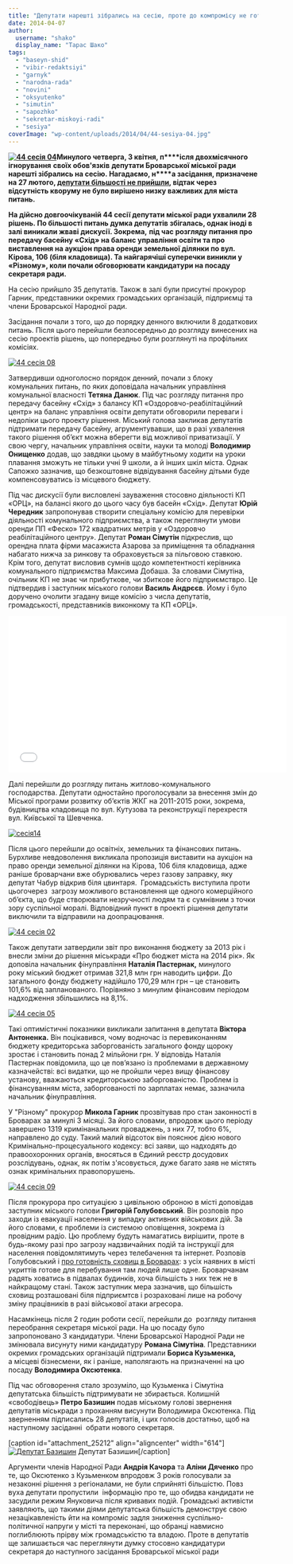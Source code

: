 ```yaml
---
title: "Депутати нарешті зібрались на сесію, проте до компромісу не готові"
date: 2014-04-07
author: 
  username: "shako"
  display_name: "Тарас Шако"
tags: 
  - "baseyn-shid"
  - "vibir-redaktsiyi"
  - "garnyk"
  - "narodna-rada"
  - "novini"
  - "oksyutenko"
  - "simutin"
  - "sapozhko"
  - "sekretar-miskoyi-radi"
  - "sesiya"
coverImage: "wp-content/uploads/2014/04/44-sesiya-04.jpg"
---
```


**[![44 сесія 04](https://mpz.brovary.org/wp-content/uploads/2014/04/44-sesiya-04.jpg)](https://mpz.brovary.org/wp-content/uploads/2014/04/44-sesiya-04.jpg)Минулого четверга, 3 квітня, п****ісля двохмісячного ігнорування** **своїх обов'язків** **депутати Броварської міської ради** **нарешті зібрались на сесію. Нагадаємо, н****а засідання, призначене на 27 лютого, [депутати більшості не прийшли](https://mpz.brovary.org/sapozhko-dosi-ne-napisav-zayavi-pro-vidstavku-narodna-rada-viznachilas-iz-svoyim-kandidatom-na-posadu-sekretarya-miskradi/), відтак через відсутність кворуму не було вирішено низку важливих для міста питань.**

**На дійсно довгоочікуваній 44 сесії депутати міської ради ухвалили 28 рішень. По більшості питань думка депутатів збігалась, однак іноді в залі виникали жваві дискусії. Зокрема,** **під час розгляду питання про передачу басейну «Схід» на баланс управління освіти та про виставлення на аукціон права оренди земельної ділянки по вул. Кірова, 106 (біля кладовища). Та найгарячіші суперечки виникли у «Різному», коли почали обговорювати кандидатури на посаду секретаря ради.**

На сесію прийшло 35 депутатів. Також в залі були присутні прокурор Гарник, представники окремих громадських організацій, підприємці та члени Броварської Народної ради.

Засідання почали з того, що до порядку денного включили 8 додаткових питань. Після цього перейшли безпосередньо до розгляду винесених на сесію проектів рішень, що попередньо були розглянуті на профільних комісіях.

[![44 сесія 08](https://mpz.brovary.org/wp-content/uploads/2014/04/44-sesiya-08.jpg)](https://mpz.brovary.org/wp-content/uploads/2014/04/44-sesiya-08.jpg)

Затвердивши одноголосно порядок денний, почали з блоку комунальних питань, по яких доповідала начальник управління комунальної власності **Тетяна Данюк**. Під час розгляду питання про передачу басейну «Схід» з балансу КП «Оздоровчо-реабілітаційний центр» на баланс управління освіти депутати обговорили переваги і недоліки цього проекту рішення. Міський голова закликав депутатів підтримати передачу басейну, агрументувавши, що в разі ухвалення такого рішення об’єкт можна вберегти від можливої приватизації. У свою чергу, начальник управління освіти, науки та молоді **Володимир Онищенко** додав, що завдяки цьому в майбутньому ходити на уроки плавання зможуть не тільки учні 9 школи, а й інших шкіл міста. Однак Сапожко зазначив, що безкоштовне відвідування басейну дітьми буде компенсовуватись із місцевого бюджету.

Під час дискусії були висловлені зауваження стосовно діяльності КП «ОРЦ», на балансі якого до цього часу був басейн «Схід». Депутат **Юрій Чередник** запропонував створити спеціальну комісію для перевірки діяльності комунального підприємства, а також переглянути умови оренди ПП «Феско» 172 квадратних метрів у «Оздоровчо реабілітаційного центру». Депутат **Роман Сімутін** підкреслив, що орендна плата фірми масажиста Азарова за приміщення та обладнання набагато нижча за ринкову та обраховується за пільговою ставкою. Крім того, депутат висловив сумнів щодо компетентності керівника комунального підприємства Максима Добаша. За словами Сімутіна, очільник КП не знає чи прибуткове, чи збиткове його підприємствро. Це підтвердив і заступник міського голови **Василь Андрєєв**. Йому і було доручено очолити згадану вище комісію з числа депутатів, громадськості, представників виконкому та КП «ОРЦ».

<iframe src="//www.youtube.com/embed/Px3qETmrqn8" height="315" width="560" allowfullscreen frameborder="0"></iframe>

Далі перейшли до розгляду питань житлово-комунального господарства. Депутати одностайно проголосували за внесення змін до Міської програми розвитку об’єктів ЖКГ на 2011-2015 роки, зокрема, будівництва кладовища по вул. Кутузова та реконструкції перехрестя вул. Київської та Шевченка.

[![сесія14](https://mpz.brovary.org/wp-content/uploads/2014/04/sesiya14.jpg)](https://mpz.brovary.org/wp-content/uploads/2014/04/sesiya14.jpg)

Після цього перейшли до освітніх, земельних та фінансових питань. Бурхливе невдоволення викликала пропозиція виставити на аукціон на право оренди земельної ділянки на Кірова, 106 біля кладовища, адже раніше броварчани вже обурювались через газову заправку, яку депутат Чабур відкрив біля цвинтаря.  Громадськість виступила проти цьогочерез  загрозу можливого встановлення ще одного комерційного об’єкта, що буде створювати незручності людям та є сумнівним з точки зору суспільної моралі. Відповідний пункт в проекті рішення депутати виключили та відправили на доопрацювання.

[![44 сесія 02](https://mpz.brovary.org/wp-content/uploads/2014/04/44-sesiya-02.jpg)](https://mpz.brovary.org/wp-content/uploads/2014/04/44-sesiya-02.jpg)

Також депутати затвердили звіт про виконання бюджету за 2013 рік і внесли зміни до рішення міськради «Про бюджет міста на 2014 рік». Як доповіла начальник фінуправління **Наталія Пастернак,** минулого року міський бюджет отримав 321,8 млн грн наводить цифри. До загального фонду бюджету надійшло 170,29 млн грн – це становить 101,6% від запланованого. Порівняно з минулим фінансовим періодом надходження збільшились на 8,1%.

[![44 сесія 05](https://mpz.brovary.org/wp-content/uploads/2014/04/44-sesiya-05.jpg)](https://mpz.brovary.org/wp-content/uploads/2014/04/44-sesiya-05.jpg)

Такі оптимістичні показники викликали запитання в депутата **Віктора Антоненка.** Він поцікавився, чому водночас із перевиконанням бюджету кредиторська заборгованість загального фонду щороку зростає і становить понад 2 мільйони грн. У відповідь Наталія Пастернак повідомила, що це пов’язано із проблемами в державному казначействі: всі видатки, що не пройшли через вищу фінансову установу, вважаються кредиторською заборгованістю. Проблем із фінансуванням міста, заборгованості по зарплатах немає, зазначила начальник фінуправління. 

У "Різному" прокурор **Микола Гарник** прозвітував про стан законності в Броварах за минулі 3 місяці. За його словами, впродовж цього періоду завершено 1319 кримінанальних проваджень, з них 77, тобто 6%, направлено до суду. Такий малий відсоток він пояснює дією нового Кримінально-процесуального кодексу: всі заяви, що надходять до правоохоронних органів, вносяться в Єдиний реєстр досудових розслідувань, однак, як потім з'ясовується, дуже багато заяв не містять ознак кримінальних правопорушень.

[![44 сесія 09](https://mpz.brovary.org/wp-content/uploads/2014/04/44-sesiya-09.jpg)](https://mpz.brovary.org/wp-content/uploads/2014/04/44-sesiya-09.jpg)

Після прокурора про ситуацією з цивільною оброною в місті доповідав заступник міського голови **Григорій Голубовський**. Він розповів про заходи із евакуації населення у випадку активних військових дій. За його словами, є проблеми із системою оповіщення, зокрема із провідним радіо. Цю проблему будуть намагатись вирішити, проте в будь-якому разі про загрозу надзвичайних подій та інструкції для населення повідомлятимуть через телебачення та інтернет. Розповів Голубовський і [про готовність сховищ в Броварах](https://mpz.brovary.org/u-vipadku-viyskovih-diy-brovarchanam-radyat-riti-okopchiki-bo-shovishha-v-zhahlivomu-stani/): з усіх наявних в місті укриттів готове для перебування там людей лише одне. Броварчанам радять ховатись в підвалах будинків, хоча більшість з них теж не в найкращому стані. Також заступник мера зазначив, що більшість сховищ розташовані біля підприємтсв і розраховані лише на робочу зміну працівників в разі військової атаки агресора.

Насамкінець після 2 годин роботи сесії, перейшли до  розгляду питання переобрання секретаря міської ради. На цю посаду було запропоновано 3 кандидатури. Члени Броварської Народної Ради не змінювала висунуту ними кандидатуру **Романа Сімутіна**. Представники окремих громадських організацій підтримали **Бориса Кузьменка,** а місцеві бізнесмени, як і раніше, наполягають на призначенні на цю посаду **Володимира Оксютенка**. 

Під час обговорення стало зрозуміло, що Кузьменка і Сімутіна депутатська більшість підтримувати не збирається. Колишній «свободівець» **Петро Базишин** подав міському голові звернення депутатів міськради з проханням висунути Володимира Оксютенка. Під зверненням підписались 28 депутатів, і цих голосів достатньо, щоб на наступному засіданні  обрати нового секретаря.

\[caption id="attachment\_25212" align="aligncenter" width="614"\][![Депутат Базишин](https://mpz.brovary.org/wp-content/uploads/2014/04/44-sesiya-01.jpg)](https://mpz.brovary.org/wp-content/uploads/2014/04/44-sesiya-01.jpg) Депутат Базишин\[/caption\]

Аргументи членів Народної Ради **Андрія Качора** та **Аліни Дяченко** про те, що Оксютенко з Кузьменком впродовж 3 років голосували за незаконні рішення з регіоналами, не були сприйняті більшістю. Повз вуха депутати пропустили  інформацію про те, що обидва кандидати не засудили режим Януковича після кривавих подій. Громадські активісти заявляють, що такими діями депутатська більшість демонструє свою незацікавленість йти на компроміс задля зниження суспільно-політичної напруги у місті та переконані, що обранці навмисно поглиблюють прірву між громадськістю та владою. Проте в депутатів ще залишається час переглянути думку стосовно кандидатури секретаря до наступного засідання Броварської міської ради
